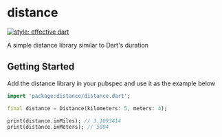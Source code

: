 # distance
[![style: effective dart](https://img.shields.io/badge/style-ffective_dart-40c4ff.svg)](https://github.com/tenhobi/effective_dart)

A simple distance library similar to Dart's duration

## Getting Started

Add the distance library in your pubspec and use it as the example below

```dart
import 'package:distance/distance.dart';

final distance = Distance(kilometers: 5, meters: 4);

print(distance.inMiles); // 3.1093414
print(distance.inMeters); // 5004
```
